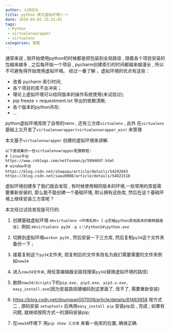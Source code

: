 ```yaml
---
author: 人间白头　
title: python 拷贝虚拟环境(一) 　
date: 2019-05-02 15:21:01
tags:
 - Python
 - virtualenvwrapper
 - virtualenv
categories: 随笔
---
```


通常来说 ,  刚开始使用python的时候都是把包装到全局路径 , 随着各个项目安装的包越来越多 , 之后每开始一个项目 , pycharm创建索引的时间都越来越漫长 , 所以不可避免得开始使用虚拟环境。
经过一番了解 ，虚拟环境的优点有这些：
- 改善 pycharm 索引时间;
- 各个项目的库不会冲突；
- 理论上虚拟环境可以给同版本的操作系统使用(未试验过);
- pip freeze > requestment.txt 导出的依赖清晰;
- 各个版本的python共存;
- ...
<!-- more -->

python虚拟环境库除了自带的venv , 还有三方库`virtualenv` , 此外 在`virtualenv`基础上又开发了`virtualenvwrapper(virtualenvwrapper_win)` 来管理

本文基于`virtualenvwrapper` 创建的虚拟环境来讲解.

    以下是收集的一些virtualenvwrapper配置教程:
    # linux平台
    https://www.cnblogs.com/netfoxman/p/5994697.html
    # window平台
    https://blog.csdn.net/shaququ/article/details/54292043  　
    https://blog.csdn.net/iaau0908/article/details/54021518
虚拟环境创建多了我们就会发现 ,
有时候使用相同版本的环境,一些常用的库是需要重新安装的, 
那么能不能创建一个基础环境, 默认拥有这些库, 然后在这个基础环境上继续安装三方库呢 ?

本文经过试验发现是可行的:

1. 创建基础虚拟环境 `mkvirtualenv <环境名称> [-p空格python其他版本的解释器路径]`.  例如 `mkvirtualenv py34 -p c:\Python34\python.exe`

2. 切换到虚拟环境`workon py34` , 然后安装一下三方库, 然后复制`py34`这个文件夹备份一下 ;
3. 接着复制这个`py34`文件夹, 把复制后的文件夹改名为我们需要需要的文件夹例如`new34`
4. 进入`new34文件夹`, 用任意编辑器全路径搜索`py34`(替换虚拟环境的路径)
5. 删除`new34/Scripts`下的`pip.exe, pip3.exe, pip3.x.exe, easy_install.exe`(因为安装路径硬编码到这里面了, 改不了, 需要重新安装)
6. https://blog.csdn.net/douniwan007009/article/details/81463958 按方式二 , 源码安装 `setuptools` 后再用`easy_install pip` 安装pip后 , 完成 ;
 如果有问题, 就继续按照方式一的源码安装pip;
7. 在`new34`环境下 用`pip show 三方库` 来看一些库的位置, 确保正确.

   
